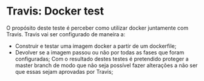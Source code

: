 # Travis: Docker test

O propósito deste teste é perceber como utilizar docker juntamente com Travis.
Travis vai ser configurado de maneira a: 

- Construir e testar uma imagem docker a partir de um dockerfile;
- Devolver se a imagem passou ou não por todas as fases que foram configuradas;
Com o resultado destes testes é pretendido proteger a master branch de modo que não seja possível fazer alterações a não ser que essas sejam aprovadas por Travis;
